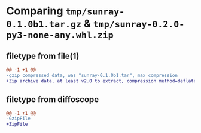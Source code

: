 # Comparing `tmp/sunray-0.1.0b1.tar.gz` & `tmp/sunray-0.2.0-py3-none-any.whl.zip`

## filetype from file(1)

```diff
@@ -1 +1 @@
-gzip compressed data, was "sunray-0.1.0b1.tar", max compression
+Zip archive data, at least v2.0 to extract, compression method=deflate
```

## filetype from diffoscope

```diff
@@ -1 +1 @@
-GzipFile
+ZipFile
```

